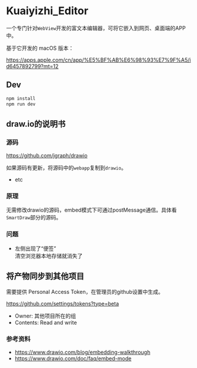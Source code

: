 # Kuaiyizhi_Editor

一个专门针对`WebView`开发的富文本编辑器，可将它嵌入到网页、桌面端的APP中。

基于它开发的 macOS 版本：

<https://apps.apple.com/cn/app/%E5%BF%AB%E6%98%93%E7%9F%A5/id6457892799?mt=12>

## Dev

```bash
npm install
npm run dev
```

## draw.io的说明书

### 源码

<https://github.com/jgraph/drawio>

如果源码有更新，将源码中的`webapp`复制到`drawio`。

- etc

### 原理

无需修改drawio的源码，embed模式下可通过postMessage通信。具体看`SmartDraw`部分的源码。

### 问题

- 左侧出现了“便签”  
清空浏览器本地存储就消失了

## 将产物同步到其他项目

需要提供 Personal Access Token，在管理员的github设置中生成。

<https://github.com/settings/tokens?type=beta>

- Owner: 其他项目所在的组
- Contents: Read and write

### 参考资料

- <https://www.drawio.com/blog/embedding-walkthrough>  
- <https://www.drawio.com/doc/faq/embed-mode>  
